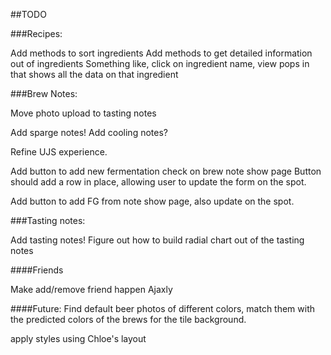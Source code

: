 ##TODO

###Recipes: 

Add methods to sort ingredients 
Add methods to get detailed information out of ingredients
  Something like, click on ingredient name, view pops in that shows all the data on that ingredient

###Brew Notes:

Move photo upload to tasting notes

Add sparge notes!
Add cooling notes?

Refine UJS experience. 

Add button to add new fermentation check on brew note show page
  Button should add a row in place, allowing user to update the form on the spot.
  
Add button to add FG from note show page, also update on the spot.

###Tasting notes:

Add tasting notes!
Figure out how to build radial chart out of the tasting notes


####Friends

Make add/remove friend happen Ajaxly 

####Future:
Find default beer photos of different colors, match them with the predicted colors of the brews for the tile background.

apply styles using Chloe's layout